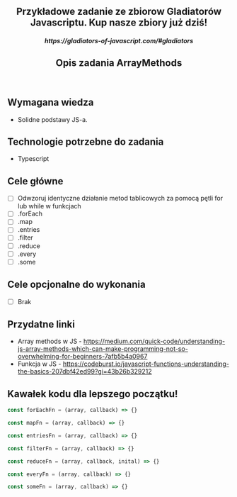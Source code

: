 <h2 align="center">Przykładowe zadanie ze zbiorow Gladiatorów Javascriptu. Kup nasze zbiory już dziś!</h2>
<h5 align="center">https://gladiators-of-javascript.com/#gladiators</h5>

<h2 align="center">Opis zadania ArrayMethods </h2>
<br>

## Wymagana wiedza
- Solidne podstawy JS-a.
 
## Technologie potrzebne do zadania

- Typescript 

## Cele główne

* [ ] Odwzoruj identyczne działanie metod tablicowych za pomocą pętli for lub while w funkcjach
* [ ] .forEach 
* [ ] .map
* [ ] .entries
* [ ] .filter
* [ ] .reduce
* [ ] .every
* [ ] .some

## Cele opcjonalne do wykonania

* [ ] Brak

## Przydatne linki

- Array methods w JS - https://medium.com/quick-code/understanding-js-array-methods-which-can-make-programming-not-so-overwhelming-for-beginners-7afb5b4a0967
- Funkcja w JS - https://codeburst.io/javascript-functions-understanding-the-basics-207dbf42ed99?gi=43b26b329212
## Kawałek kodu dla lepszego początku!

```javascript
const forEachFn = (array, callback) => {}

const mapFn = (array, callback) => {}

const entriesFn = (array, callback) => {}

const filterFn = (array, callback) => {}

const reduceFn = (array, callback, inital) => {}

const everyFn = (array, callback) => {}

const someFn = (array, callback) => {}
```
